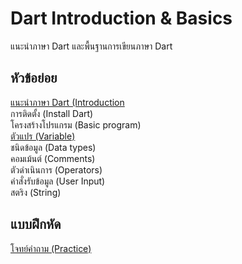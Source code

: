 # Dart Introduction & Basics
แนะนำภาษา Dart และพื้นฐานการเขียนภาษา Dart

## หัวข้อย่อย
  [แนะนำภาษา Dart (Introduction](IntroductiontoDart.md)<br>
  การติดตั้ง (Install Dart)<br>
  โครงสร้างโปรแกรม (Basic program)<br>
  [ตัวแปร (Variable)](UserInputInDart.md) <br>
  ชนิดข้อมูล (Data types)<br>
  คอมเม้นต์ (Comments)<br>
  ตัวดำเนินการ (Operators)<br>
  คำสั่งรับข้อมูล (User Input)<br>
  สตริง (String)<br>

## แบบฝึกหัด
  [โจทย์คำถาม (Practice)](Practice1.md)
